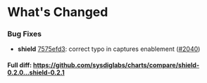 # What's Changed

### Bug Fixes
- **shield** [7575efd3](https://github.com/sysdiglabs/charts/commit/7575efd3001caf0e00abf2edf88dd855e8945e24): correct typo in captures enablement ([#2040](https://github.com/sysdiglabs/charts/issues/2040))
#### Full diff: https://github.com/sysdiglabs/charts/compare/shield-0.2.0...shield-0.2.1
